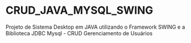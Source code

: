 # CRUD_JAVA_MYSQL_SWING
Projeto de Sistema Desktop em JAVA utilizando o Framework SWING e a Biblioteca JDBC Mysql - CRUD Gerenciamento de Usuários
